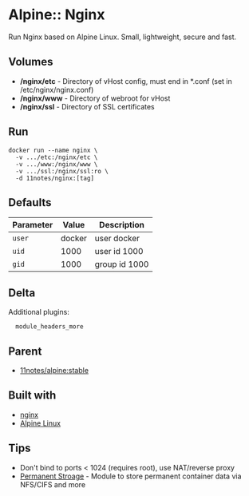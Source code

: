 # Alpine:: Nginx
Run Nginx based on Alpine Linux. Small, lightweight, secure and fast.

## Volumes
* **/nginx/etc** - Directory of vHost config, must end in *.conf (set in /etc/nginx/nginx.conf)
* **/nginx/www** - Directory of webroot for vHost
* **/nginx/ssl** - Directory of SSL certificates

## Run
```shell
docker run --name nginx \
  -v .../etc:/nginx/etc \
  -v .../www:/nginx/www \
  -v .../ssl:/nginx/ssl:ro \
  -d 11notes/nginx:[tag]
```

## Defaults
| Parameter | Value | Description |
| --- | --- | --- |
| `user` | docker | user docker |
| `uid` | 1000 | user id 1000 |
| `gid` | 1000 | group id 1000 |

## Delta
Additional plugins:

```shell
  module_headers_more
```

## Parent
* [11notes/alpine:stable](https://github.com/11notes/docker-alpine)

## Built with
* [nginx](https://nginx.org/)
* [Alpine Linux](https://alpinelinux.org/)

## Tips
* Don't bind to ports < 1024 (requires root), use NAT/reverse proxy
* [Permanent Stroage](https://github.com/11notes/alpine-docker-netshare) - Module to store permanent container data via NFS/CIFS and more